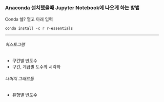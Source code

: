 ### Anaconda 설치했을때 Jupyter Notebook에 나오게 하는 방법

Conda 쉘? 열고 아래 입력

```conda install -c r r-essentials```

---

###### 히스토그램

- 구간별 빈도수
- 구간, 계급별 도수의 시각화

###### 나머지 그래프들

- 유형별 빈도수

